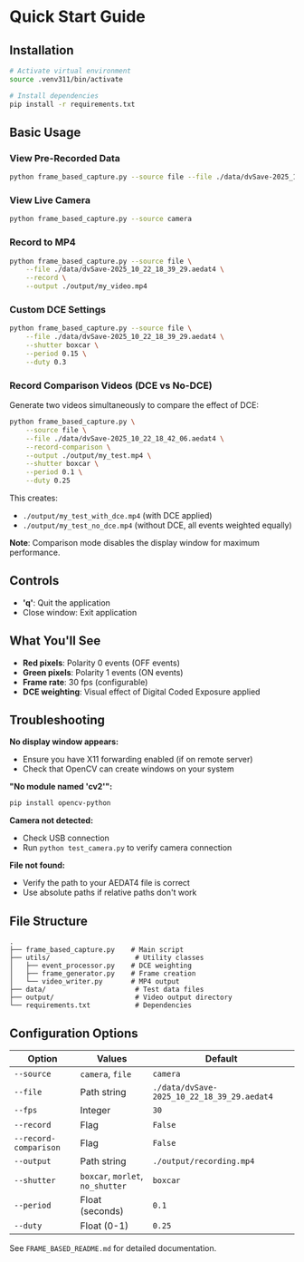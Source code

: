 # Quick Start Guide

## Installation

```bash
# Activate virtual environment
source .venv311/bin/activate

# Install dependencies
pip install -r requirements.txt
```

## Basic Usage

### View Pre-Recorded Data

```bash
python frame_based_capture.py --source file --file ./data/dvSave-2025_10_22_18_39_29.aedat4
```

### View Live Camera

```bash
python frame_based_capture.py --source camera
```

### Record to MP4

```bash
python frame_based_capture.py --source file \
    --file ./data/dvSave-2025_10_22_18_39_29.aedat4 \
    --record \
    --output ./output/my_video.mp4
```

### Custom DCE Settings

```bash
python frame_based_capture.py --source file \
    --file ./data/dvSave-2025_10_22_18_39_29.aedat4 \
    --shutter boxcar \
    --period 0.15 \
    --duty 0.3
```

### Record Comparison Videos (DCE vs No-DCE)

Generate two videos simultaneously to compare the effect of DCE:

```bash
python frame_based_capture.py \
    --source file \
    --file ./data/dvSave-2025_10_22_18_42_06.aedat4 \
    --record-comparison \
    --output ./output/my_test.mp4 \
    --shutter boxcar \
    --period 0.1 \
    --duty 0.25
```

This creates:

- `./output/my_test_with_dce.mp4` (with DCE applied)
- `./output/my_test_no_dce.mp4` (without DCE, all events weighted equally)

**Note**: Comparison mode disables the display window for maximum performance.

## Controls

- **'q'**: Quit the application
- Close window: Exit application

## What You'll See

- **Red pixels**: Polarity 0 events (OFF events)
- **Green pixels**: Polarity 1 events (ON events)
- **Frame rate**: 30 fps (configurable)
- **DCE weighting**: Visual effect of Digital Coded Exposure applied

## Troubleshooting

**No display window appears:**

- Ensure you have X11 forwarding enabled (if on remote server)
- Check that OpenCV can create windows on your system

**"No module named 'cv2'":**

```bash
pip install opencv-python
```

**Camera not detected:**

- Check USB connection
- Run `python test_camera.py` to verify camera connection

**File not found:**

- Verify the path to your AEDAT4 file is correct
- Use absolute paths if relative paths don't work

## File Structure

```
.
├── frame_based_capture.py    # Main script
├── utils/                     # Utility classes
│   ├── event_processor.py    # DCE weighting
│   ├── frame_generator.py    # Frame creation
│   └── video_writer.py       # MP4 output
├── data/                      # Test data files
├── output/                    # Video output directory
└── requirements.txt           # Dependencies
```

## Configuration Options

| Option                | Values                           | Default                                    |
| --------------------- | -------------------------------- | ------------------------------------------ |
| `--source`            | `camera`, `file`                 | `camera`                                   |
| `--file`              | Path string                      | `./data/dvSave-2025_10_22_18_39_29.aedat4` |
| `--fps`               | Integer                          | `30`                                       |
| `--record`            | Flag                             | `False`                                    |
| `--record-comparison` | Flag                             | `False`                                    |
| `--output`            | Path string                      | `./output/recording.mp4`                   |
| `--shutter`           | `boxcar`, `morlet`, `no_shutter` | `boxcar`                                   |
| `--period`            | Float (seconds)                  | `0.1`                                      |
| `--duty`              | Float (0-1)                      | `0.25`                                     |

See `FRAME_BASED_README.md` for detailed documentation.
